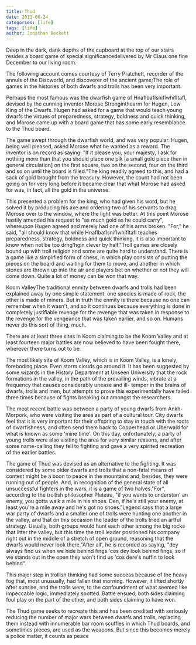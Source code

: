 ```yaml
---
title: Thud
date: 2011-06-24
categories: [life]
tags: [life]
author: Jonathan Beckett
---
```


Deep in the dark, dank depths of the cupboard at the top of our stairs resides a board game of special significancedelivered by Mr Claus one fine December to our living room.

The following account comes courtesy of Terry Pratchett, recorder of the annuls of the Discworld, and discoverer of the ancient game;The role of games in the histories of both dwarfs and trolls has been very important.

Perhaps the most famous was the dwarfish game of Hnaflbaflsniflwhifltafl, devised by the cunning inventor Morose Stronginthearm for Hugen, Low King of the Dwarfs. Hugen had asked for a game that would teach young dwarfs the virtues of preparedness, strategy, boldness and quick thinking, and Morose came up with a board game that has some early resemblance to the Thud board.

The game swept through the dwarfish world, and was very popular. Hugen, being well pleased, asked Morose what he wanted as a reward. The inventor is on record as saying: "If it please you, your majesty, I ask for nothing more than that you should place one plk [a small gold piece then in general circulation] on the first square, two on the second, four on the third and so on until the board is filled."The king readily agreed to this, and had a sack of gold brought from the treasury. However, the count had not been going on for very long before it became clear that what Morose had asked for was, in fact, all the gold in the universe.

This presented a problem for the king, who had given his word, but he solved it by producing his axe and ordering two of his servants to drag Morose over to the window, where the light was better. At this point Morose hastily amended his request to "as much gold as he could carry", whereupon Hugen agreed and merely had one of his arms broken. "For," he said, "all should know that while Hnaflbaflsniflwhifltafl teaches preparedness, strategy, boldness and quick thinking, it is also important to know when not be too drhg'hgin clever by half."Troll games are closely bound up with troll religion and some are quite hard to understand. There is a game like a simplified form of chess, in which play consists of putting the pieces on the board and waiting for them to move, and another in which stones are thrown up into the air and players bet on whether or not they will come down. Quite a lot of money can be won that way.

Koom ValleyThe traditional enmity between dwarfs and trolls had been explained away by one simple statement: one species is made of rock, the other is made of miners. But in truth the enmity is there because no one can remember when it wasn't, and so it continues because everything is done in completely justifiable revenge for the revenge that was taken in response to the revenge for the vengeance that was taken earlier, and so on. Humans never do this sort of thing, much.

There are at least three sites in Koom claiming to be the Koom Valley and at least fourteen major battles are now believed to have been fought there, wherever there turns out to be.

The most likely site of Koom Valley, which is in Koom Valley, is a lonely, foreboding place. Even storm clouds go around it. It has been suggested by some wizards in the History Department at Unseen University that the rock formations in the valley, in the path of the prevailing winds, vibrate at a frequency that causes considerably unease and ill- temper in the brains of dwarfs, trolls and men, but attempts to prove this experimentally have failed three times because of fights breaking out amongst the researchers.

The most recent battle was between a party of young dwarfs from Ankh-Morpork, who were visiting the area as part of a cultural tour. City dwarfs feel that it is very important for their offspring to stay in touch with the roots of dwarfishness, and often send them back to Copperhead or Uberwald for what is known as some 'mine time'. On this day, unfortunately, a party of young trolls were also visiting the area for very similar reasons, and after some name-calling they fell to fighting and gave a very spirited recreation of the earlier battles.

The game of Thud was devised as an alternative to the fighting. It was considered by some older dwarfs and trolls that a non-fatal means of contest might be a boon to peace in the mountains and, besides, they were running out of people. And, in recognition of the general state of all unsuccessful fighters in the wars, it is a game of two halves."For", according to the trollish philosopher Plateau, "if you wants to understan' an enemy, you gotta walk a mile in his shoes. Den, if he's still your enemy, at least you're a mile away and he's got no shoes."Legend says that a large war party of dwarfs and a smaller one of trolls were hunting one another in the valley, and that on this occasion the leader of the trolls tried an artful strategy. Usually, both groups would hunt each other among the big rocks that litter the valley, but this time the troll leader positioned his company right out in the middle of a stretch of open ground, reasoning that the dwarfs would never look there."After all', he is recorded as saying, "dey always find us when we hide behind fings 'cos dey look behind fings, so if we stands out in the open they won't find us 'cos dere's nuffin to look behind".

This major step in trollish thinking had some success because of the heavy fog that, most unusually, had fallen that morning. However, it lifted shortly after sunrise, and the trolls were, to the confoundment of what seemed like impeccable logic, immediately spotted. Battle ensued, both sides claiming foul play on the part of the other, and both sides claiming to have won.

The Thud game seeks to recreate this and has been credited with seriously reducing the number of major wars between dwarfs and trolls, replacing them instead with innumerable bar room scuffles in which Thud boards, and sometimes pieces, are used as the weapons. But since this becomes merely a police matter, it counts as peace